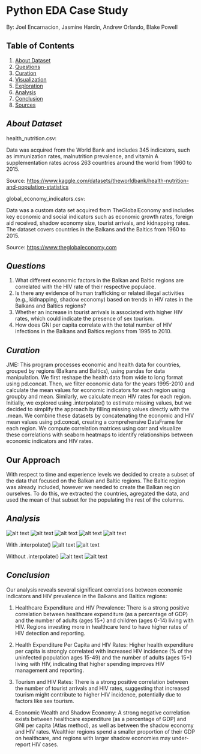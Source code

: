 # Python EDA Case Study
By: Joel Encarnacion, Jasmine Hardin, Andrew Orlando, Blake Powell

## Table of Contents
1. [About Dataset](#about-dataset)
2. [Questions](#questions)
4. [Curation](#curation)
5. [Visualization](#visualization)
6. [Exploration](#exploration)
7. [Analysis](#analysis)
8. [Conclusion](#conclusion)
9. [Sources](#sources)

## *About Dataset*
health_nutrition.csv:

Data was acquired from the World Bank and includes 345 indicators, such as immunization rates, malnutrition prevalence, and vitamin A supplementation rates across 263 countries around the world from 1960 to 2015.

Source: https://www.kaggle.com/datasets/theworldbank/health-nutrition-and-population-statistics

global_economy_indicators.csv:

Data was a custom data set acquired from TheGlobalEconomy and includes key economic and social indicators such as economic growth rates, foreign aid received, shadow economy size, tourist arrivals, and kidnapping rates. The dataset covers countries in the Balkans and the Baltics from 1960 to 2015.

Source: https://www.theglobaleconomy.com

## *Questions*
1. What different economic factors in the Balkan and Baltic regions are correlated with the HIV rate of their respective populace.
2. Is there any evidence of human trafficking or related illegal activities (e.g., kidnapping, shadow economy) based on trends in HIV rates in the Balkans and Baltics regions?
3. Whether an increase in tourist arrivals is associated with higher HIV rates, which could indicate the presence of sex tourism.
4. How does GNI per capita correlate with the total number of HIV infections in the Balkans and Baltics regions from 1995 to 2010.

## *Curation*

JME:
This program processes economic and health data for countries, grouped by regions (Balkans and Baltics), using pandas for data manipulation. We first reshape the health data from wide to long format using pd.concat. Then, we filter economic data for the years 1995-2010 and calculate the mean values for economic indicators for each region using groupby and mean. Similarly, we calculate mean HIV rates for each region. Initially, we explored using .interpolate() to estimate missing values, but we decided to simplify the approach by filling missing values directly with the .mean. We combine these datasets by concatenating the economic and HIV mean values using pd.concat, creating a comprehensive DataFrame for each region. We compute correlation matrices using corr and visualize these correlations with seaborn heatmaps to identify relationships between economic indicators and HIV rates.

## Our Approach
With respect to time and experience levels we decided to create a subset of the data that focused on the Balkan and Baltic regions. The Baltic region was already included, however we needed to create the Balkan region ourselves. To do this, we extracted the countries, agregated the data, and used the mean of that subset for the populating the rest of the columns. 

## *Analysis*
![alt text](image.png)
![alt text](image-1.png)
![alt text](image-2.png)
![alt text](image-7.png)
![alt text](image-8.png)

With .interpolate()
![alt text](image-3.png)
![alt text](image-4.png)

Without .interpolate()
![alt text](image-5.png)
![alt text](image-6.png)


## *Conclusion*

Our analysis reveals several significant correlations between economic indicators and HIV prevalence in the Balkans and Baltics regions:

1. Healthcare Expenditure and HIV Prevalence: There is a strong positive correlation between healthcare expenditure (as a percentage of GDP) and the number of adults (ages 15+) and children (ages 0-14) living with HIV. Regions investing more in healthcare tend to have higher rates of HIV detection and reporting.

2. Health Expenditure Per Capita and HIV Rates: Higher health expenditure per capita is strongly correlated with increased HIV incidence (% of the uninfected population ages 15-49) and the number of adults (ages 15+) living with HIV, indicating that higher spending improves HIV management and reporting.

3. Tourism and HIV Rates: There is a strong positive correlation between the number of tourist arrivals and HIV rates, suggesting that increased tourism might contribute to higher HIV incidence, potentially due to factors like sex tourism.

4. Economic Wealth and Shadow Economy: A strong negative correlation exists between healthcare expenditure (as a percentage of GDP) and GNI per capita (Atlas method), as well as between the shadow economy and HIV rates. Wealthier regions spend a smaller proportion of their GDP on healthcare, and regions with larger shadow economies may under-report HIV cases.